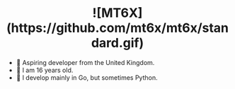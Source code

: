 <h1 align="center">![MT6X](https://github.com/mt6x/mt6x/standard.gif)</h1>

- 🌱 Aspiring developer from the United Kingdom.
- 🌱 I am 16 years old.
- 🌱 I develop mainly in Go, but sometimes Python.
